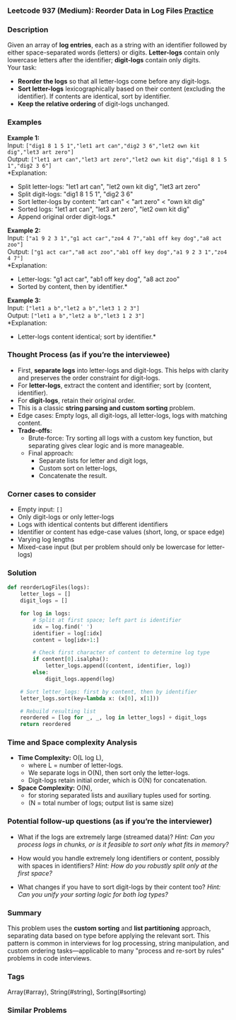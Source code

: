 ### Leetcode 937 (Medium): Reorder Data in Log Files [Practice](https://leetcode.com/problems/reorder-data-in-log-files)

### Description  
Given an array of **log entries**, each as a string with an identifier followed by either space-separated words (letters) or digits. **Letter-logs** contain only lowercase letters after the identifier; **digit-logs** contain only digits.  
Your task:  
- **Reorder the logs** so that all letter-logs come before any digit-logs.
- **Sort letter-logs** lexicographically based on their content (excluding the identifier). If contents are identical, sort by identifier.
- **Keep the relative ordering** of digit-logs unchanged.

### Examples  

**Example 1:**  
Input: `["dig1 8 1 5 1","let1 art can","dig2 3 6","let2 own kit dig","let3 art zero"]`  
Output: `["let1 art can","let3 art zero","let2 own kit dig","dig1 8 1 5 1","dig2 3 6"]`  
*Explanation:  
- Split letter-logs: "let1 art can", "let2 own kit dig", "let3 art zero"  
- Split digit-logs: "dig1 8 1 5 1", "dig2 3 6"  
- Sort letter-logs by content: "art can" < "art zero" < "own kit dig"  
- Sorted logs: "let1 art can", "let3 art zero", "let2 own kit dig"  
- Append original order digit-logs.*

**Example 2:**  
Input: `["a1 9 2 3 1","g1 act car","zo4 4 7","ab1 off key dog","a8 act zoo"]`  
Output: `["g1 act car","a8 act zoo","ab1 off key dog","a1 9 2 3 1","zo4 4 7"]`  
*Explanation:  
- Letter-logs: "g1 act car", "ab1 off key dog", "a8 act zoo"  
- Sorted by content, then by identifier.*

**Example 3:**  
Input: `["let1 a b","let2 a b","let3 1 2 3"]`  
Output: `["let1 a b","let2 a b","let3 1 2 3"]`  
*Explanation:  
- Letter-logs content identical; sort by identifier.*


### Thought Process (as if you’re the interviewee)  
- First, **separate logs** into letter-logs and digit-logs. This helps with clarity and preserves the order constraint for digit-logs.
- For **letter-logs**, extract the content and identifier; sort by (content, identifier).
- For **digit-logs**, retain their original order.
- This is a classic **string parsing and custom sorting** problem.  
- Edge cases: Empty logs, all digit-logs, all letter-logs, logs with matching content.
- **Trade-offs:**  
  - Brute-force: Try sorting all logs with a custom key function, but separating gives clear logic and is more manageable.
  - Final approach:  
    - Separate lists for letter and digit logs,
    - Custom sort on letter-logs,
    - Concatenate the result.


### Corner cases to consider  
- Empty input: `[]`
- Only digit-logs or only letter-logs
- Logs with identical contents but different identifiers  
- Identifier or content has edge-case values (short, long, or space edge)
- Varying log lengths
- Mixed-case input (but per problem should only be lowercase for letter-logs)


### Solution

```python
def reorderLogFiles(logs):
    letter_logs = []
    digit_logs = []

    for log in logs:
        # Split at first space; left part is identifier
        idx = log.find(' ')
        identifier = log[:idx]
        content = log[idx+1:]

        # Check first character of content to determine log type
        if content[0].isalpha():
            letter_logs.append((content, identifier, log))
        else:
            digit_logs.append(log)

    # Sort letter_logs: first by content, then by identifier
    letter_logs.sort(key=lambda x: (x[0], x[1]))

    # Rebuild resulting list
    reordered = [log for _, _, log in letter_logs] + digit_logs
    return reordered
```

### Time and Space complexity Analysis  

- **Time Complexity:** O(L log L),  
  - where L = number of letter-logs.  
  - We separate logs in O(N), then sort only the letter-logs.  
  - Digit-logs retain initial order, which is O(N) for concatenation.
- **Space Complexity:** O(N),  
  - for storing separated lists and auxiliary tuples used for sorting.  
  - (N = total number of logs; output list is same size)


### Potential follow-up questions (as if you’re the interviewer)  

- What if the logs are extremely large (streamed data)?
  *Hint: Can you process logs in chunks, or is it feasible to sort only what fits in memory?*

- How would you handle extremely long identifiers or content, possibly with spaces in identifiers?
  *Hint: How do you robustly split only at the first space?*

- What changes if you have to sort digit-logs by their content too?
  *Hint: Can you unify your sorting logic for both log types?*


### Summary
This problem uses the **custom sorting** and **list partitioning** approach, separating data based on type before applying the relevant sort. This pattern is common in interviews for log processing, string manipulation, and custom ordering tasks—applicable to many "process and re-sort by rules" problems in code interviews.

### Tags
Array(#array), String(#string), Sorting(#sorting)

### Similar Problems
